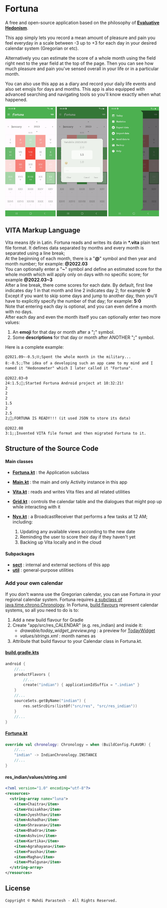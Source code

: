 # Fortuna

A free and open-source application based on the philosophy of
[**Evaluative Hedonism**](https://en.wikipedia.org/wiki/Hedonism#Axiological_hedonism).

This app simply lets you record a mean amount of pleasure and pain you feel everyday in a scale
between -3 up to +3 for each day in your desired calendar system (Gregorian or etc).

Alternatively you can estimate the score of a whole month using the field
right next to the year field at the top of the page.
Then you can see how much pleasure and pain you've sensed overall in your life or in a particular
month.

You can also use this app as a diary and record your daily life events
and also set emojis for days and months.
This app is also equipped with advanced searching and navigating tools
so you'll know exactly when what happened.

<p>
  <img src="screenshots/Screenshot_20230120-044811_Fortuna.jpg" alt="screenshot-1" width="32%" />
  <img src="screenshots/Screenshot_20230120-044823_Fortuna.jpg" alt="screenshot-2" width="32%" />
  <img src="screenshots/Screenshot_20230120-044843_Fortuna.jpg" alt="screenshot-3" width="32%" />
</p>

## VITA Markup Language

Vita means *life* in Latin. Fortuna reads and writes its data in **\*.vita** plain text file format.
It defines data separated by months and every month is separated using a line break;\
At the beginning of each month, there is a "**@**" symbol and then year and month number; for
example: **@2022.03**\
You can optionally enter a "**~**" symbol and define an estimated score for the whole month
which will apply only on days with no specific score; for example **@2022.03~3**\
After a line break, there come scores for each date.
By default, first line indicates day 1 in that month and line 2 indicates day 2; for example: **0**\
Except if you want to skip some days and jump to another day,
then you'll have to explicitly specify the number of that day; for example: **5:0**\
Note that entering each day is optional, and you can even define a month with no days.\
After each day and even the month itself you can optionally enter two more values:

1. An **emoji** for that day or month after a "**;**" symbol.
2. Some **descriptions** for that day or month after ANOTHER "**;**" symbol.

Here is a complete example:

```
@2021.09~-0.5;⛓;Spent the whole month in the military...
8:-0.5;;The idea of a developing such an app came to my mind and I named it "Hedonometer" which I later called it "Fortuna".

@2022.03~0
24:1.5;🧠;Started Fortuna Android project at 10:32:21!
2
2
2
1.5
2
2.5
2;🧠;FORTUNA IS READY!!! (it used JSON to store its data)

@2022.08
3:1;;Invented VITA file format and then migrated Fortuna to it.

```

## Structure of the Source Code

#### Main classes

- [**Fortuna.kt**](android/src/kotlin/ir/mahdiparastesh/fortuna/Fortuna.kt) :
  the Application subclass

- [**Main.kt**](android/src/kotlin/ir/mahdiparastesh/fortuna/Main.kt) :
  the main and only Activity instance in this app

- [**Vita.kt**](core/kotlin/ir/mahdiparastesh/fortuna/Vita.kt) :
  reads and writes Vita files and all related utilities

- [**Grid.kt**](android/src/kotlin/ir/mahdiparastesh/fortuna/Grid.kt) :
  controls the calendar table and the dialogues that might pop up while interacting with it

- [**Nyx.kt**](android/src/kotlin/ir/mahdiparastesh/fortuna/Nyx.kt) :
  a BroadcastReceiver that performs a few tasks at 12 AM; including:

    1. Updating any available views according to the new date
    2. Reminding the user to score their day if they haven't yet
    3. Backing up Vita locally and in the cloud

#### Subpackages

- [**sect**](android/src/kotlin/ir/mahdiparastesh/fortuna/sect) :
  internal and external sections of this app
- [**util**](android/src/kotlin/ir/mahdiparastesh/fortuna/util) :
  general-purpose utilities

### Add your own calendar

If you don't wanna use the Gregorian calendar, you can use Fortuna in your regional calendar system.
Fortuna requires [a subclass of java.time.chrono.Chronology](
https://docs.oracle.com/en/java/javase/24/docs/api/java.base/java/time/chrono/package-summary.html).
In Fortuna, [build flavours](https://developer.android.com/build/build-variants)
represent calendar systems, so all you need to do is to:

1. Add a new build flavour for Gradle
2. Create "app/src/res_CALENDAR" (e.g. res_indian) and inside it:
    - *drawable/today_widget_preview.png* : a preview
      for [TodayWidget](android/src/kotlin/ir/mahdiparastesh/fortuna/sect/TodayWidget.kt)
    - *values/strings.xml* : month names as *<string-array name="luna"/>*
3. Attribute that build flavour to your Calendar class in Fortuna.kt.

#### [build.gradle.kts](android/build.gradle.kts)

```kotlin
android {
    //...
    productFlavors {
        //...
        create("indian") { applicationIdSuffix = ".indian" }
    }
    //...
    sourceSets.getByName("indian") {
        res.setSrcDirs(listOf("src/res", "src/res_indian"))
    }
    //...
}
```

#### [Fortuna.kt](android/src/kotlin/ir/mahdiparastesh/fortuna/Fortuna.kt#:~:text=val%20chronology)

```kotlin
override val chronology: Chronology = when (BuildConfig.FLAVOR) {
    //...
    "indian" -> IndianChronology.INSTANCE
    //...
}
```

#### res_indian/values/string.xml

```xml
<?xml version="1.0" encoding="utf-8"?>
<resources>
  <string-array name="luna">
    <item>Chaitra</item>
    <item>Vaisakha</item>
    <item>Jyeshtha</item>
    <item>Ashadha</item>
    <item>Shravana</item>
    <item>Bhadra</item>
    <item>Ashvin</item>
    <item>Kartika</item>
    <item>Agrahayana</item>
    <item>Pausha</item>
    <item>Magha</item>
    <item>Phalguna</item>
  </string-array>
</resources>
```

## License

```
Copyright © Mahdi Parastesh - All Rights Reserved.
```
